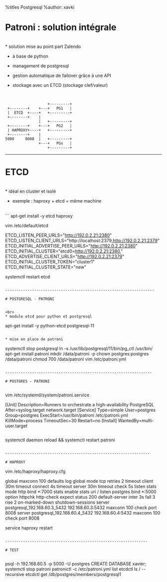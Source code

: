 %titles Postgresql
%author: xavki

# Patroni : solution intégrale


<br>
* solution mise au point part Zalendo

* à base de python

* management de postgresql

* gestion automatique de failover grâce à une API

* stockage avec un ETCD (stockage clef/valeur)

<br>

```
                   +---------+
 +--------+    +---+   PG1   |
 |  ETCD  +----+   +---------+
 +--------+    |
               |   +---------+
 +--------+    +---+   PG2   |
 | HAPROXY+----+   +---------+
 +--------+    |
5000     8008  |   +---------+
               +---+   PGx   |
                   +---------+
```

--------------------------------------------------------------------

# ETCD

<br>
* idéal en cluster et isolé

* exemple : haproxy + etcd = même machine

<br>
```
apt-get install -y etcd haproxy	

vim /etc/default/etcd

ETCD_LISTEN_PEER_URLS="http://192.0.2.21:2380"
ETCD_LISTEN_CLIENT_URLS="http://localhost:2379,http://192.0.2.21:2379"
ETCD_INITIAL_ADVERTISE_PEER_URLS="http://192.0.2.21:2380"
ETCD_INITIAL_CLUSTER="etcd0=http://192.0.2.21:2380,"
ETCD_ADVERTISE_CLIENT_URLS="http://192.0.2.21:2379"
ETCD_INITIAL_CLUSTER_TOKEN="cluster1"
ETCD_INITIAL_CLUSTER_STATE="new"

systemctl restart etcd
```

-------------------------------------------------------------------

# POSTGRESQL - PATRONI


<br>
* module etcd pour python et postgresql

```
apt-get install -y python-etcd postgresql-11
```

* mise en place de patroni

```
systemctl stop postgresql
ln -s /usr/lib/postgresql/11/bin/pg_ctl /usr/bin/
apt-get install patroni
mkdir /data/patroni -p
chown postgres:postgres /data/patroni
chmod 700 /data/patroni
vim /etc/patroni.yml
```

------------------------------------------------------------------

# POSTGRES - PATRONI


```
vim /etc/systemd/system/patroni.service

[Unit]
Description=Runners to orchestrate a high-availability PostgreSQL
After=syslog.target network.target
[Service]
Type=simple
User=postgres
Group=postgres
ExecStart=/usr/bin/patroni /etc/patroni.yml
KillMode=process
TimeoutSec=30
Restart=no
[Install]
WantedBy=multi-user.target
```

```
systemctl daemon reload && systemctl restart patroni
```

-----------------------------------------------------------------

# HAPROXY

```
vim /etc/haproxy/haproxy.cfg

global
	maxconn 100
defaults
	log global
	mode tcp
	retries 2
	timeout client 30m
	timeout connect 4s
	timeout server 30m
	timeout check 5s
listen stats
	mode http
	bind *:7000
	stats enable
	stats uri /
listen postgres
	bind *:5000
	option httpchk
	http-check expect status 200
	default-server inter 3s fall 3 rise 2 on-marked-down shutdown-sessions
	server postgresql_192.168.60.3_5432 192.168.60.3:5432 maxconn 100 check port 8008
	server postgresql_192.168.60.4_5432 192.168.60.4:5432 maxconn 100 check port 8008

service haproxy restart
```

----------------------------------------------------------------

# TEST


```
psql -h 192.168.60.5 -p 5000 -U postgres
CREATE DATABASE xavier;
systemctl stop patroni
patronictl -c /etc/patroni.yml list
etcdctl ls / --recursive
etcdctl get /db/postgres/members/postgresql1
```
